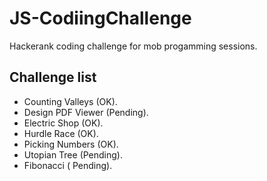 # JS-CodiingChallenge
Hackerank coding challenge for mob progamming sessions.
## Challenge list
- Counting Valleys (OK).
- Design PDF Viewer (Pending).
- Electric Shop (OK).
- Hurdle Race (OK).
- Picking Numbers (OK).
- Utopian Tree (Pending).
- Fibonacci ( Pending).